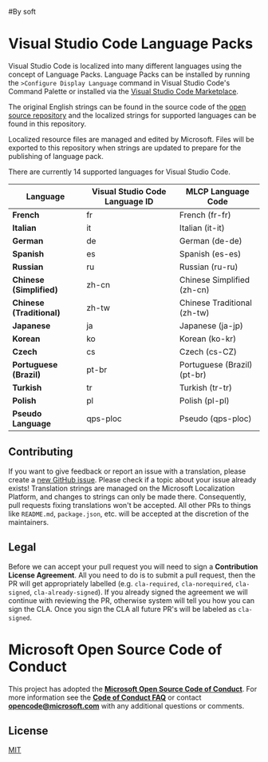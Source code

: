 #By soft
# Visual Studio Code Language Packs

Visual Studio Code is localized into many different languages using the concept of Language Packs. Language Packs can be installed by running the `>Configure Display Language` command in Visual Studio Code's Command Palette or installed via the [Visual Studio Code Marketplace](https://marketplace.visualstudio.com/search?target=VSCode&category=Language%20Packs&sortBy=Installs).

The original English strings can be found in the source code of the [open source repository](https://github.com/microsoft/vscode) and the localized strings for supported languages can be found in this repository.

Localized resource files are managed and edited by Microsoft. Files will be exported to this repository when strings are updated to prepare for the publishing of language pack.

There are currently 14 supported languages for Visual Studio Code.

|Language|Visual Studio Code Language ID|MLCP Language Code|
|--------|--------|--------|
|**French**|fr|French (fr-fr)
|**Italian**|it|Italian (it-it)
|**German**|de|German (de-de)
|**Spanish**|es|Spanish (es-es)
|**Russian**|ru|Russian (ru-ru)
|**Chinese (Simplified)**|zh-cn|Chinese Simplified (zh-cn)
|**Chinese (Traditional)**|zh-tw|Chinese Traditional (zh-tw)
|**Japanese**|ja|Japanese (ja-jp)
|**Korean**|ko|Korean (ko-kr)
|**Czech**|cs|Czech (cs-CZ)
|**Portuguese (Brazil)**|pt-br|Portuguese (Brazil) (pt-br)
|**Turkish**|tr|Turkish (tr-tr)
|**Polish**|pl| Polish (pl-pl)
|**Pseudo Language**|qps-ploc|Pseudo (qps-ploc)

## Contributing

If you want to give feedback or report an issue with a translation, please create a [new GitHub issue](https://github.com/microsoft/vscode-loc/issues/new). Please check if a topic about your issue already exists!
Translation strings are managed on the Microsoft Localization Platform, and changes to strings can only be made there. Consequently, pull requests fixing translations won't be accepted. All other PRs to things like `README.md`, `package.json`, etc. will be accepted at the discretion of the maintainers.

## Legal

Before we can accept your pull request you will need to sign a **Contribution License Agreement**. All you need to do is to submit a pull request, then the PR will get appropriately labelled (e.g. `cla-required`, `cla-norequired`, `cla-signed`, `cla-already-signed`). If you already signed the agreement we will continue with reviewing the PR, otherwise system will tell you how you can sign the CLA. Once you sign the CLA all future PR's will be labeled as `cla-signed`.

# Microsoft Open Source Code of Conduct

This project has adopted the [**Microsoft Open Source Code of Conduct**](https://opensource.microsoft.com/codeofconduct/).
For more information see the [**Code of Conduct FAQ**](https://opensource.microsoft.com/codeofconduct/faq/) or
contact [**opencode@microsoft.com**](mailto:opencode@microsoft.com) with any additional questions or comments.

## License 
[MIT](LICENSE.md)
